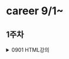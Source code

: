 # career 9/1~
## 1주차
<details>
  <summary>0901 HTML강의</summary>

### HTML
  #### 1강
  
  server <-->  client   
    을 -----------     갑   
   전송   -----------     요청   
  
  1. client가 주소를 입력하면 WB -> 운영체제 -> HW 를 통해 통신카드(LAN)에 전송.
  2. 전송받은 요청값을 주소에 맞는 컴퓨터를 찾고 접속. (역순)
  3. WS 는 주속/????.확장자 파일을 찾음.
  4. (역순) 요청보낸 정보를 client로 보냄.
  5. client가 받은 정보를 웹으로 전송 후 보여짐.
  
  #### 2강
  HyperText Markup Language
  
  #### 3강
  Tag란??   
  <태그명 속성명1 = "속성값1" 속성명2 = "속성값2">컨텐츠명</태그명>
  
  #### 4강
  
    <html>
      <head>
        <문서를 정의하는 데이터가 위치함>
      </head>
      <body>
        <문서에 표시되는 컨텐츠가 위치함>
      </body>
    </html>   
    메타데이터 : 데이터를 설명하는 데이터(추상적개념)
        
  #### 5강
  에디터 설치, fiddle 사용
        
  #### 6강
  DTD(doctype) : 문서의 형식을 브라우저에 알려주기 위한 코드 = 문서가 어떤 스펙에 의거해서 작성된 html코드인가를 지정    
                 웹입장에서 문서들을 어떻게 해석해야 하는지 알려주기위해 문서의 초입에 지정
                 웹 규칙에 따라 초입하는 코드가 다름.
        
  #### 7강
  부모 자식 관계
    
  #### 8강    
  링크 : 문서에서 다른 문서로 이동할 수 있는 수단   
        title속성 : 부가적인 정보를 적음   
        iframe : 프레임안에 해당 주소를 띄어줌
        
  #### 9~11강
  문단 : <p> </p>   
  줄바꿈 : <br/>    
  띄어쓰기 : &nbsp;    
        
  #### 12강     
  이미지 넣기    
  <img src="url" alt="대체텍스트" width,height="크기" longdesc="이미지 관련링크,자세한 설명가능" />
 
  #### 13강 
  목록 : (ul > il, ol > li)   
        unordered list, ordered list
        
  #### 14강      
  iframe : 웹 페이지 안 다른 웹페이지(페이스북 좋아요 같은 버튼만 불러와서 누르는 방법가능)     
        scrolling="auto/yes/no"    
        
        
  #### 15강       
  이스케이프 : 태크를 문자열로 보여줌   
  &amp; → & (ampersand, U+0026), &nbsp;   
  &lt; → < (less-than sign, U+003C)   
  &gt; → > (greater-than sign, U+003E)   
  &quot; → " (quotation mark, U+0022)   
  &apos; → ' (apostrophe, U+0027)     
        
  #### 16강      
  표 만들기 : <table></table>   
  표 첫줄 제목 : <th>   
  표 내용 : <td>   
  
  <td colspan, rowspan = "2">내용</td>: 열,행을 병합
        
  #### 17강
  HEAD 태그 : <head> 태그는 문서를 설명하는 태그들이 위치하는 태그다. <body> 태그가 웹페이지가 담아내려는 정보 그 자체라면 head 태그는 body 태그의 정보를 설명하는 메타 정보라고 할 수 있다.
  
  #### 18강      
  META 태그 : 문서에 대한 정보를 기술하는 태그   
        <meta name="description/keywords" content="" />   
        description : 명시적으로 설명해줌 - 검색엔진에서 데이터를 검색할때 description내용을 중요하게 다루는 데이터 (content="html을 처음부터 다시 배우는 수업")   
        keywords : 태그와 같음, 중요키워드를 넣음 - 검색엔진에서 중요하게 다루는 데이터(content="html, code, meta, ...")   
           
        <meta http-equiv="Content-Type" content="text/html;charset=utf-8" />    
        <meta http-equiv="refresh" content="2;url=http://naver.com" /> - 2초후에 네이버url로 이동함.
        
  #### 19강
  title : 문서의 제목을 정의하는 마크업. 제목을 제목 표시줄에 출력해서 문서를 찾는데 도움을 준다. 검색엔진에서 중요한 정보로 취급된다.
        
  #### 20강
  서버와 클라이언트 : 갑을관계 요청과 응답 관계,웹브라우저 웹서버를 각 하드웨어를 통해 전송
  
  #### 21강
  form 태그 : 사용자의 데이터를 서버에 전송하는 방법이다. 일반적으로 아래와 같은 작업을 하기 위해서는 폼을 이용.   
        <form action="서버로 전송한 데이터를 수신할 url" method="데이터를 전송하는 방법">   
        action : 데이터를 어디에 보내는지 지정
        method : get - action에 입력한 url에 파라미터의 형태로 전송/ post - header의 body에 포함해서 전송.   
          
        get과 post의 차이점    
        get   
         * !URL에 정보가 담겨서 전송된다.!
         * 전송할 수 있는 정보의 길이가 제한되어 있다.
         * 퍼머링크로 사용될 수 있다.   
        post   
         * !header의 body에 담겨서 전송된다.!
         * URL 상에 전달한 정보가 표시되지 않는다.
         * GET에 비해서 보안상 약간의 우위에 있다. (사실상 동일하다) 단순 url에 정보가 안보임.
         * !전송할 수 있는 데이터의 길이 제한이 없다.!
         * 퍼머링크로 사용할 수 없다.
         * 서버 쪽에 어떤 작업을 명령할 때 사용한다.
         * (데이터의 기록, 삭제, 수정 등)   
          퍼머링크 : 어떠한 정보를 식별하는 고유의 주소체계
    
          
        익히기 - https://www.inflearn.com/course/html-%EA%B8%B0%EC%B4%88/lecture/103?tab=curriculum
  
  #### 22강
  텍스트 필드 : 사용자로부터 텍스트 입력 받는다. 한줄 정도의 단문에 적당하고 긴 줄의 텍스트는 <textarea>를 이용한다.   
  <input type="text name="값의 이름" value="값" disabled="disabled" readonly="readonly" />   
  disabled와 readonly의 차이 : 데이터 전송값의 유무
          
  #### 23강
  비밀번호 : input type="password"        
  
  #### 24강          
  hidden data : 화명상에 보이지 않는 컨트롤을 생성. 서버로 전달할 데이터지만 사용자에게는 노출될 필요가 없는 데이터인 경우 사용.           
  데이터를 갖고 페이지를 넘겨야 할 상황에 숨겨서 사용된다.
                              
  #### 25강
  textarea : 여러줄의 텍스트 입력 할 때 사용, 속성 추가 rows="행의 수", cols="열의 수"                            
  
  #### 26강
  radio : 여러개의 항목 중에서 하나만을 선택 할 수 있도록 제한하는 컨트롤, radio의 name값은 동일/value값은 다름   
  checked="checked" - 기본으로 선택   
  select(콤보박스) : 여러개의 항목 중에서 원하는 것을 하나만 선택하는 컨트롤로 흔히 콤보박스라고 부름.   
  check박스 : 여러개의 항목 중에서 원하는 것을 복수로 선택할 수 있게 하는 컨트롤로 체크박스라고 부름.   
  checked="checked" 여러개의 항목 체크가능/name="속성값[]" : []안에 value값을 배열로 전송.
   
  #### 27강
  파일전송 : 업로드할 파일을 선택할 수 있는 컨트롤을 생성.   
  <input type="file" name="서버쪽에서 파일을 식별하기 위한 이름" />   
  <enctype="multipart/form-data">속성이 없으면 파일전송이 안됨.
                                             
  #### 28강                                         
                                             
  #### 29강
  URL : (Uniform Resource Locator)이란 웹페이지, 이미지, 동영상과 같은 정보가 위치하는 유니크한 위치 정보.   
  http:// - scheme : 통신에 사용되는 방식,프로토콜(통신규약).
  ~~.com - hosts : 자원이 위치하고 있는 웹서버의 이름, 도메인이나 IP가 사용된다.                                 
  /~~~/~~~/~~~ - url-path : 루트 디렉토리부터 자원이 위치한 장소까지의 디렉토리와 파일명.                                 
  ?move=view - query : 웹서버에 넘기는 추가적인 질문.                                 
  #root - bookmark : 하이퍼링크를 클릭했을 때 특정 위치로 이동하기 위해서 사용.지정된 스크롤 위치.   
                                
  #### 30강 
  path(경로)   
  상대경로 : 문서를 기준으로 한 다른 리소스들의 위치정보.   
  절대경로 : 문서의 위치를 가르키는 도메인을 포함한 전체 위치정보.   
                                
  https://www.inflearn.com/course/html-%EA%B8%B0%EC%B4%88/lecture/113?tab=curriculum
  
  #### 31강                              
  검색엔진최적화(SEO) : 검색엔진에 잘 노출될 수 있도록 하는 활동.   
  HTML과 검색엔진 최적화의 관계 : 검색은 정보를 찾는 행위이고, 웹에서 정보를 표현하는 언어는 HTML이기 때문에 의미에 맞는 HTML 코딩은 자연스럽게 검색엔진 최적화에 기여한다.
  
                                
  ### 후기
  학원에서 팀프로젝트 하면서 개념을 이해하고 사용했다기 보단 필요한것만 구글링해서 부분적으로 사용했는데 흩날리는 개념들을 정리할 수 있어서 좋았다.                                 
  이스케이프, php와 절대경로,상대경로, 검색엔진최적화 한번 더 봐야함!
  한번 더 봐야겠고 너무 졸려서 일단 자야겠다.
                                
</details>
                                
<details>
                                <summary>0902 CSS강의</summary> 

  <img width="1256" alt="스크린샷 2021-09-02 오후 3 17 01" src="https://user-images.githubusercontent.com/81910342/131792387-24d1ffa9-27b0-4d98-a280-c587d8fc0b12.png">                              

 <img width="1406" alt="스크린샷 2021-09-02 오후 4 21 46" src="https://user-images.githubusercontent.com/81910342/131800517-123223c0-1fbf-4343-9f10-eddebb9bf07e.png">

<img width="1389" alt="스크린샷 2021-09-02 오후 4 32 56" src="https://user-images.githubusercontent.com/81910342/131801851-17b1e88d-dda9-4c64-84b4-ca8c9ac202dc.png">


<img width="1448" alt="스크린샷 2021-09-02 오후 6 44 26" src="https://user-images.githubusercontent.com/81910342/131822018-e0a0ba83-2ce3-48bd-811b-64728e153e79.png">



</details>

<details>
                                <summary>0903 CSS강의</summary> 


<img width="434" alt="스크린샷 2021-09-03 오전 11 46 25" src="https://user-images.githubusercontent.com/81910342/131942981-1adc16d6-ce24-4bba-bd37-dc1be2661823.png">
<img width="1453" alt="스크린샷 2021-09-03 오전 11 55 11" src="https://user-images.githubusercontent.com/81910342/131943690-0cde67fc-ab6c-4090-b2f9-7057e1e3a15f.png">



</details>

<details>
                                <summary>0904 CSS</summary> 

  flex로 동적페이지 오류, html이미지 확실하게 알기, 

</details>

<details>
                                <summary>0905 CSS</summary> 

  flex로 동적페이지 만들기   
  grid로 동적페이지 만들기

</details>

## 2주차
<details>
                                <summary>0906~0908 HTTP 강의</summary> 

    
   [인터넷 네트워크]
   ## 인터넷 통신

   #### 클라이언트와 서버를 연결해주는 인터넷망(단순 X, 수많은 노드를 거침..)을 어떻게 거쳐서 전송이 되는가???   
>  클라이언트와 서버간의 요청,응답하며 조건이 맞는 인터넷망을 거쳐 데이터를 주고 받음.   
     
  * IP 프로토콜
>  <details>
>  
>  [역할]   
>  주소부여   
>  지정한 IP주소에 데이터 전달   
>  패킷이라는 통신 단위로 데이터 전달   
>  패킷이란 ?   
>  출발지 IP, 목적지IP, 기타.. 를 전송데이터에 씌움   
>  데이터의 IP주소를 지정해줌   
>     
>  [한계]   
>  비연결성 - 도착지IP대상이 없거나 서비스 불가 상태에도 전송이 됨.(일방적)   
>  비신뢰성 - 인터넷망에서 패킷이 사라지거나 순서대로 안올 수 있음.   
>  프로그램구분 - 같은 IP에서 여러서버를 통신하는 경우.   
>     
>  [인터넷 프로토콜 스택의 4계층]   
>  애플리케이션 계층 - HTTP,FTP.  
>  전송 계층 - TCP,UDP.  
>  인터넷 계층 - IP.  
>  네트워크 인터페이스 계층   
>  <img width="794" alt="스크린샷 2021-09-06 오후 7 27 42" src="https://user-images.githubusercontent.com/81910342/132203430-1ed65b7a-65a6-4abf-82cc-3e9a71fd488e.png">
>   
>  
>  </details>
  
  * TCP, UDP
>  <details>
>  
>  <img width="860" alt="스크린샷 2021-09-06 오후 7 28 51" src="https://user-images.githubusercontent.com/81910342/132203553-c8e6dab5-5470-49c4-b417-a49329991cd2.png">   
>  
>  [TCP란?]   
>  전송 제어 프로토콜(Transmission Control Protocol)   
>  TCP는 근거리 통신망이나 인트라넷, 인터넷에 연결된 컴퓨터에서 실행되는 프로그램 간에 일련의 옥텟을 안정적으로, 순서대로, 에러없이 교환할 수 있게 한다. 
>  IP패킷의 TCP세그먼트(출발지PORT, 목적지PORT, 전송제어, 순서, 검증 정보, ...)를 포함해줌으로써 IP의 한계를 해결해줌.   
>  신뢰할 수 있는 프로토콜, 현재 대부분 TCP를 사용   
>  [특징]   
>     
>  
>  |feature|Description|
>  |:--:|:--:|
>  |연결지향 - TCP 3 way handshake(가상 연결)|<img width="889" alt="스크린샷 2021-09-06 오후 7 51 30" src="https://user-images.githubusercontent.com/81910342/132206384-2295616a-48f5-4772-89d1-d6bd066f6acc.png">|
>  |데이터 전달 보증|   <img width="856" alt="스크린샷 2021-09-06 오후 7 52 05" src="https://user-images.githubusercontent.com/81910342/132206450-b3388241-77e3-40d2-bfd5-5166db31132f.png">|
>  |순서 보장|<img width="870" alt="스크린샷 2021-09-06 오후 7 52 23" src="https://user-images.githubusercontent.com/81910342/132206487-36054f7a-6323-4ee6-beb4-a83d6d374b18.png">|
>
>     
>  [UDP란?]   
>  TCP의 안정성을 필요로 하지 않는 애플리케이션의 경우 일반적으로 TCP 대신 비접속형 사용자 데이터그램 프로토콜(User Datagram Protocol)을 사용한다. 이것은 전달 확인 및 순차 보장 기능이 없는 대신 오버헤드가 작고 지연시간이 짧다는 장점이 있다.   
>  IP주소 + PORT주소 + 체크섬 정도만 추가(기능이 거의 없음)   
>  IP와 거의 같음.   
>  
>   ||TCP|UDP|
>   |:--:|:--:|:--:|
>   |연결방식|연결형 프로토콜 / 연결 후 통신 / 1:1통신방식|비연결형 프로토콜 / 연결 없이 통신 / 1:1,1:N,N:N통신방식|
>   |특징|<img width="329" alt="스크린샷 2021-09-07 오전 11 12 22" src="https://user-images.githubusercontent.com/81910342/132273703-fa5e09c0-ef67-41d2-be1c-17b43c6f3e38.png">|<img width="325" alt="스크린샷 2021-09-07 오전 11 12 33" src="https://user-images.githubusercontent.com/81910342/132273712-f485fba3-1cb5-4f1a-a04c-5d608ff69705.png">|
>   |관련클래스|.Socket / .ServerSocket|/.DatagramSocket / .DatagramPacket / .MultucastSocket
>
>
>   
>
>  </details>
  
  * PORT
>  <details>
>  
>  [PORT란?]   
>  한 컴퓨터에서 여러프로그램 사용시 어느프로그램이 내가 어떤서버를 사용할지 연결해주는 번호   
>  포트번호는 어떤프로그램에 접속할지 알려주는 번호   
>  IP는 아파트,PORT는 몇동몇호   
>  FTP - 20, 21.  
>  TELNET - 23.  
>  HTTP - 80.  
>  HTTPS - 443.  
>  
>  </details>
  
  * DNS
>  <details>
>  
>  [DNS란?]   
>  도메인 네임 시스템(Domain Name System)
>  IP의 전화번호부   
>  도메인 명을 IP주소로 변환
>  <img width="856" alt="스크린샷 2021-09-06 오후 8 10 53" src="https://user-images.githubusercontent.com/81910342/132208556-5619ad84-2525-496e-9bfe-920684320a4d.png">
>  
>  </details>

---
   
   ## URI와 웹 브라우저 요청 흐름   
   #### URI.  
   URI는 로케이터(Locator), 이름(Name) 또는 둘 다 추가로 분류될 수 있다.   
   <img width="878" alt="스크린샷 2021-09-06 오후 8 18 04" src="https://user-images.githubusercontent.com/81910342/132209424-ba841a43-e862-4a54-939f-47c27eaad2e1.png">   
      
   * URL - Locator : 리소스가 있는 위치를 지정    
   * URN - Name : 리소스에 이름을 부여.   
   * 위치는 변할 수 있지만, 이름은 변하지 않는다.   
   * URN 이름만으로 실제 리소스를 찾을 수 있는 방법이 보편화 되지 않음.(과거에 추진하다 잘 안됨)   
      
   [문법]   
   scheme:[//[user[:password@]host[:port]][/path][?query][#fragment]   
   <생략>프로토콜/호스트명/포트번호/패스/쿼리파라미터   
   ex)https://www.google.com:443/search?q=hello&hl=ko.  
   
>  <details>
>  <summary>예시</summary>
>  
>  <img width="781" alt="스크린샷 2021-09-07 오후 12 31 30" src="https://user-images.githubusercontent.com/81910342/132280031-edd3fd26-bc9c-4164-89b1-393a462c04cf.png">.  
>  <img width="789" alt="스크린샷 2021-09-07 오후 12 31 44" src="https://user-images.githubusercontent.com/81910342/132280048-b3a04bb1-97e8-4617-8d4f-de69bedd86f5.png">.  
>  <img width="794" alt="스크린샷 2021-09-07 오후 12 31 . 5" src="https://user-images.githubusercontent.com/81910342/132280063-3b5f09b9-c25d-4973-8afe-a30177ce788c.png">.  
>  <img width="810" alt="스크린샷 2021-09-07 오후 12 32 28" src="https://user-images.githubusercontent.com/81910342/132280111-a5681874-443d-4eee-8944-19bd00aad6fb.png">.  
>  <img width="775" alt="스크린샷 2021-09-07 오후 12 32 47" src="https://user-images.githubusercontent.com/81910342/132280145-6c0b3ebd-a675-4418-8040-447535d349de.png">.  
>  <img width="757" alt="스크린샷 2021-09-07 오후 12 33 14" src="https://user-images.githubusercontent.com/81910342/132280179-80933955-437c-48bb-ac87-bb0a05457282.png">.  
>  
>  </details>
      
   프로토콜 : 어떤 방식으로 자원에 접근할 것인가 하는 약속 규칙(http, https, ftp 등등..)   
   패스 : 리소스경로(path), 계층적 구조   
   쿼리 : key=value 형태, ?로 시작, &로 추가기능, query parameter/query string 등으로 불림, 웹서버에 제공하는 파라미터, 문자형태
   -fragment : html내부 북마크 등에 사용, 서버에 전송하는 정보 아님   
      
   #### 웹 브라우저 요청 흐름.   
   |feature|Description|
   |:--:|:--:|
   |요청메세지|<img width="779" alt="스크린샷 2021-09-06 오후 8 45 12" src="https://user-images.githubusercontent.com/81910342/132212567-aeb6e471-2095-4d0e-87db-c87bd9e1535b.png">|
   |응답메세지|<img width="595" alt="스크린샷 2021-09-06 오후 8 45 45" src="https://user-images.githubusercontent.com/81910342/132212632-2de6a551-a245-4cdc-a44f-b8f829cef0ac.png">|
   
   ---
   
   ## HTTP
   * 클라이언트 서버구조   
       * Request Response 구조   
       * 클라이언트는 서버에 요청을 보내고, 응답을 대기   
       * 서버가 요청에 대한 결과를 만들어서 응답   
      
   ---
      
   ## 무상태 프로토콜(Stateless)
   
   서버가 클라이언트의 상태를 보존하지 않음   
   장점 : 서버 확장성 높음(스케일 아웃)
   단점 : 클라이언트가 추가 데이터 전송   
   
   ### Stateful, Stateless 차이
   유상태, 무상태   
         
   * Stateful : 서버와의 상태 보존 / 중간에 다른 서버로 바뀌면 안된다.(바뀔시 서버에 정보가 안남아 있음)   
   * Stateless : 서버와의 상태 보존 안됨 -> / 서버가 바뀌어도 됨. 무한한 서버 증설 가능.   
      
   [실무의 한계]   
   모든것을 무상태로 설계 할 수 있는 경우도 있고 없는 경우도 있다.   
   무상태 : 로그인이 필요 없는 단순한 서비스 소개 화면 등등...   
   상태유지 : 로그인 등등 ...   
   로그인한 사용자의 경우 로그인 했다는 상태를 서버에 유지   
   일반적을 브라우저 쿠키와 서버 세션등을 사용해서 상태 유지   
   상태 유지는 최소한만 사용   
      
   ## 서버로 넘어가기전 내용들은 http메세지에 담고 있나???!!!
   
       
   내일은 비연결성부터 다시 공부&정리
   
   # 0907
   ## 비연결성
   [문제]   
   TCP/IP 연결유지모델(여러클라이언트에 연결유지, 직접접속하지 않아도 자원소모)   
      
   [특징]    
   HTTP는 기본이 연결을 유지하지 않는 모델.   
   일반적으로 초 단위 이하의 빠른 속도로 응답.   
   실제 서버에서 동시에 처리하는 요청은 수십개 이하로 매우적음.   
   ex) 웹 브라우저에서 계속 연속해서 검색버튼을 누르지 않음.   
   서버자원을 매우 효율적으로 사용 할 수 없음.   
      
   [한계]   
   비연결성 = TCP/IP의 연결을 새로 맺어야함(3way handshake) -> 시간이 늘어남.   
   웹 브라우저를 사이트를 요청하면 HTML뿐만 아니라 자바스크립트, CSS, 추가이미지 등등 수많은 자원이 함께 다운로드.   
      
   [극복]   
   HTTP 지속연결(Persistent Connerctions)로 문제해결 <- HTTP/2 , HTTP/3 버전으로 더 많은 최적화 됨.   
   ex) 수천명이 접속중이어도 설제 동시에 처리하는 요청은 몇십개 밖에 안됨.
   
   ---
   ## HTTP 메세지
   [구조]   
   <img width="578" alt="스크린샷 2021-09-07 오후 12 03 21" src="https://user-images.githubusercontent.com/81910342/132277774-d86b7beb-4401-464b-b3bf-297778491571.png">
      
   [시작라인]   
   - 요청메세지   
   HTTP메서드, 요청대상, HTTP version.  
   GET/POST/PUT/DELETE, 경로, HTTP1.1/2/3   
      
   - 응답메세지   
   HTTP version, 상태코드, 이유문구   
      
   [헤더]   
   HTTP 전송에 필요한 모든 부가정보   
      
   [메세지]   
   실제 전송할 데이터   
   HTML 문서, 이미지, 영상, JSON 등등 byte로 표현 할 수 있는 모든 데이터 전송 가능   
      
   !!!HTTP는 단순, 스펙도 읽어보자!!!   
   메세지도 매우 단순, 단순하지만 확장가능 한 기술(크게 성공하는 기술들의 공통점)   
   
   ---
   
   ## HTTP 메서드 - GET/POST/PUT/DATCH/DELETE/HEAD/OPTION/CONNECT/TRACE
       
   #### [GET]   
   리소스 조회 / URL의 쿼리파라미터,쿼리스프링을 통해 전달   
      
   #### [POST]   
   요청 데이터 처리 / 메세지 바디를 통해 서버로 요청 데이터 전달 / 주로 신규 리소스 등록, 프로세스 처리에 사용   
   !! 단순히 생성, 변경하는 것을 넘어 프로세스를 처리해야 하는 경우   
   ex) 컨트롤 URI.  
   다른 메서드로 처리하기 애매한경우    
   ex) JSON으로 조회 데이터를 넘겨야 하는데, GET메서드를 사용하기 애매한 경우   
   메세지를 담아서 보내는 모든 것을 할 수 있다.

      
   #### [PUT]    
   리소스를 대체 / 리소스 보유시 대체 / 없을시 생성   
   !! 완전히 대체함. 갈아치움   
   
   #### [PATCH]
   리소스 부분 변경   
      
   #### [DELETE]
   리소스 제거
      
   ---
   
   ## HTTP 메서드 속성
   #### 안전 / 멱등 / 캐시가능    
   <img width="1080" alt="스크린샷 2021-09-07 오후 2 02 17" src="https://user-images.githubusercontent.com/81910342/132286985-4a6b9e16-b942-44c7-af4b-1039088cdd1b.png">
      
   #### 안전 : GET, HEAD   
   호출해도 리소스를 변경하지 않는다.   
      
   #### 멱등 : 자동 복구 메커니즘 / 서버가 TIMEOUT 등으로 정상 응답을 못주었을때, 클라이언트가 같은 요청을 다시 해도되는가? 판단 근거 
   호출의 횟수와 상관없이 결과값이 같음.   
   GET - 몇번조회를 해도 결과가 같음   
   PUT - 결과를 대체함 / 멱등은 외부 요인으로 중간에 리소스가 변경되는 것 까지는 고려하지는 않는다.   
   DELETE - 결과를 삭제함. 삭제 된 결과가 같다   
   
   #### 캐시가능 : GET, HEAD, POST, PATCH   
   응답결과 리소스를 캐시해서 사용해도 되는가?   
   GET, HEAD - URL만 key로 잡고 캐쉬, 실무에서 주로 쓰임
   POST, PATCH - 본문내용까지 캐쉬 key로 고려해야 하기 때문에 사용안함 = 구현이 어려움.   
   
   ---
   
   ## HTTP 메서드 활용
   데이터 전달 방식   
   client -> server   
      
   데이터 전달 대표 2가지 방식   
   
   #### 쿼리파라미터 - URI 끝에 key=value 형식   
   GET / 주로 정렬 필터(검색어)   
      
   #### HTTP 메세지 바디를 통한 데이터 전송   
   POST, PUT, PATCH / 회원가입, 상품주문, 리소스등록, 변경 등에 사용   
   
   ### client에서 server로 전송시 4가지 상황
   * 정적데이터 조회 - 이미지, 정적테스트 문서 : 단순 경로(쿼리파라미터X).  
      
   * 동적데이터 조회 - GET사용 / 주로 검색, 게시판 목록에서 정렬 필터(검색어)   
   조회 조건을 줄여주는 필터, 조회 결과를 정렬하는 정렬 조건에 주로 사용   
   GET은 쿼리파라미터 사용해서 데이터를 전달   
      
   * HTML Form 데이터 전송   
   POST 전송 - 저장   
   
>   <details>
>   
>   <img width="836" alt="스크린샷 2021-09-07 오후 3 03 31" src="https://user-images.githubusercontent.com/81910342/132292328-95b96fee-431d-41da-bdce-6c236eba5fc1.png">    
>   바디에 경로   
>      
>   GET 전송 - 저장   
>   <img width="818" alt="스크린샷 2021-09-07 오후 3 06 17" src="https://user-images.githubusercontent.com/81910342/132292603-d7150d7e-787b-4a12-9303-063c144ff2cb.png">    
>   URI에 경로   
>      
>   mulitpart/form-data    
>   <img width="853" alt="스크린샷 2021-09-07 오후 3 11 25" src="https://user-images.githubusercontent.com/81910342/132293128-ba9996db-e124-47ee-9687-09d5ff1e79a2.png">   
>      
>   메세지를 자동으로 만들고 바운더리대로 짤라주고   
>   <img width="556" alt="스크린샷 2021-09-07 오후 3 15 37" src="https://user-images.githubusercontent.com/81910342/132293640-9424b2e3-0641-40fa-bb56-4536bf4f6ef1.png">   
>
>   * HTTP API 데이터 전송   
>   HTML form 형식을 안쓰는 거의 모든 상황, 서버 to 서버, 앱클라이언트나 웹클라이언트(Ajax) 통신
>   <img width="488" alt="스크린샷 2021-09-07 오후 3 27 03" src="https://user-images.githubusercontent.com/81910342/132295016-ec1a4676-6c1e-40bd-9c98-50f559f9e4ff.png">   
>   </details>

   ---

   ## HTTP 메서드 설계
   
      
   |POST|PUT|HTML FORM|
   |:--:|:--:|:--:|
   |<img width="543" alt="스크린샷 2021-09-08 오전 10 31 51" src="https://user-images.githubusercontent.com/81910342/132431410-e084d3df-4426-46e5-9f96-c3dd00df700e.png">|<img width="599" alt="스크린샷 2021-09-08 오전 10 30 53" src="https://user-images.githubusercontent.com/81910342/132431321-68f14305-1278-437a-baf0-c43652861f7c.png">|<img width="708" alt="스크린샷 2021-09-08 오전 11 24 53" src="https://user-images.githubusercontent.com/81910342/132436231-4feab1b5-e35a-4131-8cc7-ded739b88059.png">|
   
   ### 대표 2가지 방법 대부분 POST사용
   1. POST 기반 : 컬렉션   
   ex)회원관리 API제공    
      
   2. PUT 기반 : 스토어   
   ex)정적 컨텐츠 관리, 원격 파일 관리   
       
   * HTML FORM 사용   
   웹 페이지 회원관리, GET/POST만 지원   
      
   <img width="379" alt="스크린샷 2021-09-08 오전 11 36 05" src="https://user-images.githubusercontent.com/81910342/132437316-4f25692c-e244-413a-97e5-da8907e1d4f4.png">
   
   
   정리는 내일 동영상 로딩이안됨...ㄴㅇㅅ   
      
   ---
   
   # 0908   
      
   ## HTTP 상태코드
   클라이언트가 보낸 요청의 처리 상태를 응답에서 알려주는 기능
   
   1xx : 요청이되어 수신처리 -> 거의사용안함.   
   2xx : 요청 정상 처리.   
   3xx : 요청을 완료하면 추가 행동이 필요.   
   4xx : Client 오류, 잘못된 문법등으로 서버가 요철을 수행 할 수 없음.   
   5xx : server 오류, 서버가 정상 ㅛ청을 처리하지 못함.   
      
   <details>
   
   200 : 요청성공   
   201 : 요청성공, 새로운 리소스가 생성됨(created)   
   202 : 요청이 접수되었으나 처리 완료되지 않음. (잘사용안함)   
      
      
      
   3xx : redirection 요청을 완료하기 위해 유저 에이전트의 추가 조치 필요   
   * 영구 리다이렉션 - 특정 리소스 URI가 영구적으로 이동 ex)/members -> /users   
      * 301, 308 : 원래의 URL을 사용 X, 검색엔진 등에서도 변경 인지.   
      
   * 일시 리다이렉션 - 일시적인 변경 ex)주문완료 후 주문 내역이동 PRG -> POST/REDIRECTION/GET.  
      * 302 : Found/리다이렉트시 요청 메서드가 GET으로 변경 될 수 있음 = 본문이 제거 될 수 있음.     
      * 307 : Temporary Redirect/리다이렉트시 요청 메서드가 변경되면 안됨!   
      * 303 : See Other/메서드가 GET으로 변경.    
         PRG   
      <img width="985" alt="스크린샷 2021-09-08 오후 12 03 41" src="https://user-images.githubusercontent.com/81910342/132439733-20ba150f-8479-4359-9fe7-7e6a1f7d01b9.png">   
      
      새로고침해도 GET으로 결과 화면만 조회   
        
   * 특수 리다이렉션 - 결과 대신 캐시 사용   
      * 300 : Multiple Choices/안씀.   
      * 304 : Not Modified/캐시목적으로 사용, 클라이언트에게 리소스가 수정되지 않았음을 알려준다. 따라서 클라이언트는 로컬PC에 저장된 캐시를 재사용한다. (캐시로 리다이렉트 한다.)   
         
            
               
   4xx : 요청에 잘못된 문법등으로 서버가 요청   
   클라이언트가 이미 잘못된 요청, 요청을 수정하지 않는 이상 복구 불가능.   
      
   400 : Bad Request/Client가 잘못 요청 ex) parameter가 잘못되거나, API 스펙이 막지 않을때    
   401 : Unauthorized/인증되지 않음. 인증하는 방법 설명, 본인이 누구인지 확인(로그인), 특정 리소스에 접근할 수 있는 권한, 인증이 있어야 인가가 있음.   
   403 : Forbidden/서버가 요청을 이해했지만 승인을 거부함,어드민 등급이 아닌 사용자가 로그인을 했지만 어드민 등급의 리소스에 접근하는 경우.   
   404 : Not Found/요청 리소스를 찾을 수 없음, 요청 리소스가 서버에 없음, 클라이언트가 권한이 부족한 리소스에 접근 할때 해당 리소스를 숨기고 싶을때.   
       
          
             
   5xx : 서버 오류(왠만해서는 절대 내면 안됨)   
   500 : Internal Server Error/서버 문제로 오류 발생, 애매하면 500 오류, 서버 내부 문제로 오류 발생   
   503 : Service Unavailable/서비스 이용 불가, 서버가일시적인 과부하 또는 예정된 작읍으로 잠시 요청을 처리할 수 없음, Retry-Afer 헤더 필드로 얼마뒤에 복구되는지 보낼 수도 있음.   
   
   </details>
   
  ---
  
  ## HTTP 헤더
  본문의 해석 정보가 모두 들어감.   
     
  ### 표현헤더  
  #### Content-Type : 표현 데이터 형식 / 단순 전송.  
  * 미디어 타입, 문자 인코딩 = html or JSON or image/png or ...   
     
  #### Content-Encoding : 표현 데이터의 압축 방식 / 압축 전송   
  * 바디내용을 압축, 데이터를 읽는 쪽에서 인코딩 헤더의 정보로 압축 해제 ex)gzip, deflate, identity        
     
  #### Content-Language : 표현 데이터의 자연 언어 / 분할 전송   
  *    
     
  #### Content-Length : 표현 데이터의 길이 / 범위 전송    
  * byte단위    
     
  ---
     
  ### 협상 헤더(Content Negotiation)
  클라이언크가 선호하는 표현 요청 = 협상헤더는 요청시에만 사용
     
  #### Accept : 클라이언트가 선호하는 미디어 타입 전달   
  #### Accept-Charset : 클라이언트가 선호하는 문자 인코딩   
  #### Accept-Encoding : 클라이언트가 선호하는 압축 인코딩   
  #### Accept-Language : 클라이언트가 선호하는 자연 언어   
  
  ---
     
  #### 협상과 우선순위 1
  <img width="525" alt="스크린샷 2021-09-08 오후 2 03 20" src="https://user-images.githubusercontent.com/81910342/132449411-50718c21-c114-4041-92ff-96e7d67a3bb5.png">   
     
  * Quality Value(q) 값 사용   
  * 0 ~ 1, 클수록 높은 우선순위    
  * 생략하면 1   
     
  #### 협상과 우선순위 2   
  <img width="441" alt="스크린샷 2021-09-08 오후 2 10 59" src="https://user-images.githubusercontent.com/81910342/132450049-2799614c-5849-4503-ab0a-253f486ea22b.png">   
     
  * 구체적인 것이 우선한다.
  * 더 긴것..   
     
  #### 협상과 우선순위 3
  <img width="624" alt="스크린샷 2021-09-08 오후 2 13 51" src="https://user-images.githubusercontent.com/81910342/132450258-d5dbcb13-bceb-44b5-80bf-cf1f1f601738.png">   
     
  * 구체적인 것을 기준으로 미디어 타입을 맞춘다.   
  
  ---
     
  ## 전송 방식
  단순 전송
  * Content-Length : 한번에 요청하고 한번에 받음   
     
  압축 전송   
  * Content-Encoding :  
     
  분할 전송   
  * Transfer-Encoding : 크기와 메세지를 나눠 보냄 = 크기만큼의 공간을 확보하고 그 공간에 정보를 넣음.   
  * Content-Length는 예상이 안되기 때문에 쓸 수 없음.   
  ex) 큰데이터를 넘길때 분할로 오는대로 보여줌.   
     
  범위 전송   
  * Range, Content-Range : 데이터를 받다가 서버가 끊겼을 시, 원하는 부분부터 데이터를 받을 수 있음.   
  
  ---
      
  ## 일반 정보
  정보성 헤더   
     
  #### From : 유저 에이전트의 이메일 정보   
  #### Referer : 이전 웹 페이지 주소 /Referrer오타 ㅎ   
  * 현재 요청된 페이지의 이전 웹 페이지 주소   
  * 유입경로 분석 가능   
  * 요청에서 사용   
  #### User-Agent : 유저 에이전트 애플리케이션 정보   
  * 클라이언트 애플리케이션 정보(웹 브라우저 정보, 등등...)   
  * 어떤 정류의 브라우저에서 장애가 발생하는지 파악 가능   
  * 통계 정보   
  * 요청에서 사용   
  #### Server : 요청을 처리하는 오리진 서버의 소프트웨어 정보   
  * 진짜 나의 요청이 있는 마지막 server   
  * 응답에서 사용   
  #### Date : 메세지가 생성된 날짜   
     
  ## 특별한 정보   
  #### Host : 요청한 호스트 정보(필수!!!!!)   
  * 하나의 서버에 여러 도메인을 처리해야 할 경우   
  * 요청에서 사용   
     
  #### Location : 페이지 리다이렉션   
  * 웹 브라우저는 3xx 응답의 결과에 Location 헤더가 있으면, Location 위치로 자동 이동(리다이렉트)
  * 응답코드 3xx에서 설명   
  * 201(created) : Location 값은 요청에 의해 생성된 리소스 URI.  
  * 3xx(Redirection) : Location 값은 요청을 자동을 리다이렉션하기 위한 대상 리소스를 가리킴   
     
  #### Allow : 허용 가능한 HTTP 메서드
     
  #### Retry-After : 유저 에이전트가 다음 요청을 하기까지 기다려야 하는 시간   
  * 503 : 서비스가 언제까지 불능인지 알려줄 수 있음.   
  
  ## 인증   
  Aurthorization : 클라이언트 인증 정보를 서버에 전달   
  
  ---
  
  ## 쿠키 Cookie
  * 2개의 헤더가 사용됨   
  ### Set-Cookie : 서버에서 클라이언트로 쿠키 전달(응답)   
  ### Cookie : 클라이언트가 서버에서 받은 쿠키를 저장하고, HTTP 요청시 서버로 전달   
  
  ---
  
   
  
</details>

<details>
  <summary>0909~0910</summary>
  
  https://github.com/JuGeonjeong/TIL-javascript.git
  
  </details>
  
  <details>
  <summary>0912 react</summary>
  
 
  
  </details>
  
  ## 3주차
  <details>
  <summary>0913 Node JS, React JS</summary>
  
  [React JS]   
  https://www.youtube.com/watch?v=BYbgopx44vo   
  https://jeonghwan-kim.github.io/series/2021/04/05/lecture-react-ready.html
  
  </details>
  
  <details>
  <summary>0914 Node JS, React JS</summary>
  
  [React JS]
  
  https://github.com/JuGeonjeong/covid-19
  
  </details>
  
  <details>
  <summary>0915 Next JS START!</summary>
  
  [Next JS]   
  
  https://github.com/JuGeonjeong/Next.js
  
  </details>
  
  <details>
  <summary>0916 Next JS</summary>
  
  [Next JS]   
  
  https://github.com/JuGeonjeong/Next.js#0916
  
  </details>

  <details>
  <summary>0917 Next JS</summary>
  
  [Next JS] 
  
  </details>
  
  <details>
  <summary>0922 Next JS</summary>
  
  [React JS]
  # 0922
  #### 코딩애플 React기초 1강~
  ### 메모
        1. npx create-react-app 프로젝트명
        2. npm start 미리보기
        3. JSX 사용
          * import 사진 = src={}, style = {{  }}
          * { 변수명, 함수, 등... }
          * useState 동적데이터 변경 
          , useMemo, useSelector, useCallback, 등...
  
  </details>
  
  ## 4주차
  
  <details>
  <summary>0927 Next JS</summary>
  
  [React JS]
  # 0927
  #### https://github.com/JuGeonjeong/Next.js/blob/master/README.md#0927
  
  <details>
  $ ipconfig getifaddr en0
설명) 내 로컬 ip주소 확인 방법(맥 명령어)

$ du -sh *
설명) 파일 용량을 확인할수 있는 명령어

$ pwd 
설명) 현제 어디디렉토리에 있는지 경로를 표시합니다.(pwd는 맥에서만 된다.)

$ ls -la 
설명) 현제 디렉토리 안에 있는 파일들 목록들을 보여준다.(-la 생략가능)

$ ll 
설명) 현제 디렉토리 안에 파일들 목록들을 보여준다.

$ cp = 원본복사 
설명) cp web /bin "web"폴더를 /bin에 복사합니다.


$ mv = 원본이동
설명) mv web /bin "web"폴더를 /bin으로 이동합니다.

Ex) $ mv test11 / ~/desktop
설명) 'test11' 폴더를 desktop으로 이동합니다.


$ mkdir = 폴더 생성
설명) mkdir web "web" 폴더(Directory)를 현제 경로에 생성합니다.

Ex) $ mkdir thdbsgh younho so 소윤호 test
설명) 2개이상의 Directory를 연속으로 생성합니다.

$ touch index.html = touch 파일명 
설명) 파일을 만들어 줍니다.

Ex) $ touch index.html

Ex) $ touch css/style.css

Ex) $ touch js/aap.js
﻿
$ rm 
설명) 원복삭제 - rm web or rm -r web "web"폴더를 삭제 합니다.

$ rmdir 
설명) 폴더삭제 - rmdir web "web" 폴더를 현제 경로에서 삭제합니다.

Ex) $ rm text.txt 또는 $ rm –f text.txt

Ex) $ rm * => 현재 작업중이 directory의 모든 파일 지우기

Ex) $ rm –f * => 묻지도 따지지도 않고 다 지우기.

Ex) $ rm –r directory1 => 폴더 및 안의 파일 다 지우기.

Ex) $ rm –rf directory1 => 묻지도 따지지도 않고 다 지우기 (–f 옵션 + –r 옵션)
                          
---
                          
$ sudo = sudo vi /etc/php.ini 
설명) root 권한으로 /etc/ 폴더에 php.ini 파일을 vi로 편집합니다.

$cd => 해당 경로로 이동 합니다. - cd /<경로명>

Ex) $ cd ./ => 현재 폴더를 가르킵니다. 현재 폴더에서 작업을 할 땐 생략 가능합니다.

Ex) $ cd ../ => 현재 폴더에서 한단계 위의 폴더를 가르킵니다.

Ex) $ cd ./soyunho => 디렉토리 이름을 써줘야 해당되는 디렉토리로 들어간다.


$ grep = 파일안 내용찾기
설명) grep head index.php "index.php" 에서 head 가 포함된 낱말을 찾어 냅니다.

$ who 
설명) 현제 접속 또는 로그인중인 모든 사용자를 찾어줍니다.

$ ps 
설명) ps(옵션) - 현제 실행중인 모든 프로세서 표시합니다.

$ kill
설명) kill ichat - ichat 프로세서를 강제 종료 합니다.

$ find
설명) 조건검색어 - find /경로/ -name host.txt /경로/에서 host.txt 파일을 검색합니다.

$ exit 또는 $ logout 
설명) 터미널 안전하게 종류한다.
  </details>
  
  </details>
                                   
## 5주차
                                   
  <details>
  <summary>1005 Nest JS</summary>
  
  [Nest JS]   
  java-spring, NodeJS-NestJS
  https://github.com/JuGeonjeong/hi-nest                                 
  
  
  </details>
                                   
  <details>
  <summary>1006~1008 Nest JS</summary>
  
  [Nest JS]   
  회사 템플릿 코드분석...
  
  
  </details>
  
## 6주차
### 이번주 목표: 프로젝트 api CRUD 하나씩 만들어보기, 직접부딪혀보기!

  <details>
  <summary>1012 Nest JS</summary>
  
  [Nest JS]
  rds, ec2, aquerytool
  
  </details>
                                     
  <details>
  <summary>1013 Nest JS</summary>
  
  [Nest JS]
  
  
  </details>
                                   
  <details>
  <summary>1014 Nest JS</summary>
  
  [Nest JS]
  DB연결하기
  Sequelize vs TypeORM
                                   
  Sequelize - Sequelize는 Node.js 및 io.js를 위한 약속 기반 ORM입니다. PostgreSQL, MySQL, MariaDB, SQLite 및 MSSQL 방언을 지원하며 견고한 트랜잭션 지원, 관계, 읽기 복제 등을 제공.
  TypeORM - 현재 존재하는 다른 모든 JavaScript ORM과 달리 Active Record 및 Data Mapper 패턴을 모두 지원합니다. 즉, 고품질의 느슨하게 결합되고 확장 가능하고 유지 관리 가능한 애플리케이션을 가장 생산적인 방식으로 작성할 수 있음.
                                   
  종일 에러해결하느라 정신없는 하루
  1. mysql.server start 안됨 - 권한 따라가서 mysql, mysql@5.7 삭제를 했지만 mysql@5.7은 불멸의 상태였다. brew list에 있지만 혹시나 하는 맘에 mysql@5.7을 brew install mysql@5.7 후 brew uninstall mysql@5.7을 했더니 삭제됬다!!!
  2. 하지만 똑같이 mysql.server start는 안됬다. 권한 바꿔보고 파일도 만들어보고 설치삭제하면서 지워지지 않은 파일 충돌고려해서 전부 삭제도 해보고 했다. 또 안됬다.
  3. mysql community를 다시 깔아볼까 했다. 문득 예전 강의 듣다가 같은 오류로 고생한게 생각이 났다. 8.0.26버전은 MAC에서 지원이 안되서 8.0.22버전으로 설치했더니 서버가 실행됬던 기억이 있었다. 역시 됬다~!ㅎㅎ
  4. error 1045 (28000)오류: mysql -u root -p 비밀번호를 입력 후 mysql에 접속했다.
  이거 말고 정말 많고 작은 에러들이 많았다. 하루종일 에러를 해결하는데 보냈고 해결되서 매우기뻤지만 좀 찝찝했다. 하지만 미숙했던 터미널 사용에 전보다 많이 익숙해졌다. 오늘도 많이 성장했다~ 꾸준히 하자~
  
  </details>

  <details>
  <summary>1015 Nest JS</summary>
  
  [Nest JS]
  DB연결하기 에러잡기 연결하고 DB구축

  </details>
                                   
## 7주차
### 이번주 목표: 수요일 오전까지 api, 금요일 기록점수관리까지 api, 관리자페이지 완성

  <details>
  <summary>1018 Nest JS</summary>
  
  [Nest JS]
  바울로그라피 테이블생성, 로직짜기 시작

  </details>
                                   
  <details>
  <summary>1019 Nest JS</summary>
  
  [Nest JS]
  설문조사 로직짜기 시작, swagger, JWT                                 
  설문조사 후 토큰생성 완료, 

  </details>            
                                   
  <details>
  <summary>1020~1021 React</summary>
  
  [React]
  관리자 웹 결과점수까지 만들기
  1. git clone 주소
  2. git init
  3. git remote add origin 주소
  4. git remote -v 주소 연결됬는지 확인
  5. npm i
                                   
  ---                                   
  
  1. git add .
  2. git commit -m "커밋메세지"
  3. git push(main) / git push origin master
                          
  ---                           
   
  1. git pull / git pull origin master
                          
  ---                           
  
  1. git branch comflict 해결
                                   
  </details>
                                   
  <details>
  <summary>1022 React, NestJS</summary>
  
  [React]
  api나온부분 완료
  1. .mapdmsd list나 table에서 쓰고 상세페이지는 데이터를 set만해서 객체내용을 하나씩 사용
  2. O,X 표현 {data.isChanged} = 값 안나옴
     API값 Boolean, {data?isChanges?'O':'X'} = true,false에 따라 값 나옴
                                   
  [NestJS]   
  1. format('YYYY.MM.DD') 값 변환
  2. === null? 'X':'O'; = true,false
                          
  [Terminal]   
  1. ls 현위치파일보기 / cd 파일명 : 해당파일로 현위치변경 / rm -r 파일명 : 해당리포지토리 삭제 / mkdir 파일명 : 파일생성
  2. mysql -u root -p : mysql 접속(-p : 비번)
  3. mysql 이랑 mariadb랑 접속상태 중복되면 안됨 : 컴퓨터내 mysql다 찾아내서 삭제 완료 후 mariadb다운시 연결됨
                          
  [AmazonAWS]   
  1. 서버에 올리기 - a3에 bucket이름을 지정 고유한 아이디 보통 도메인주소 ex)bowelography.com - 설정 변경
  2. npm run build - react는 build폴더에 정적인 페이지를 생성해줌 - 해당폴더 open . - s3에 build폴더안의 모든파일을 넣어줌
  3. 실행됨 - 자동업로드파일 bucket이름 입력, accessKeyId, secretAccessKey 입력 - npm run build - upload파일 자동실행하면서 build폴더 안 파일들                                    
  </details>
                          
  ## 8주차
  ### 이번주 목표: 프로젝트마무리, 프로젝트 웹관리자페이지/서버API 이해하고 설명하기, React/NestJS 중 하나만 정해서 공부하기 

  <details>
  <summary>1025 React, NestJS</summary>
                          
   - [ ] 실력을 쌓자   
                          
  [웹 관리자 페이지]api 삭제빼고 완료
  1. 수정
                          
  [git]   
  1. git add . -> git commit -> git pull origin main
                          
  [React]   
  1. dayjs, Datepicker
                          
  </details>
                          
  <details>
  <summary>1026 React, NestJS</summary>
                          
   - [ ] 지금하고 있는 코드 일목요연하게 상대방에게 설명할 수 있을때
                          
  [React]
  1. { __ ? ( true ) : ( false )}
  2. GET은 생략가능 - method, body 없음(당연함)
  3. window.history.back(); -> 뒤로가기지만 리스트함수를 호출하기때문에 새로고침(당연함)
  4. 유저관리 - 통계, 광고배너관리 - 상세/등록, 
  5. <img width="486" alt="스크린샷 2021-10-26 오후 8 18 57" src="https://user-images.githubusercontent.com/81910342/138867620-6eae1dac-4044-4f5f-a9ac-5457f7ddbff9.png">   
  한번더보기
                          
  </details>

  <details>
  <summary>1027 React, NestJS</summary>
  
   - [ ] crud완료, api설계보기
  
  [git]   
  1. git pull origin main --force
  
  [React]
  버튼 함수로 통일시키기
  
  [NestJS]
  1. 코드분석하기
  
  [Webstorm]
  데이터베이스 연결하기    
  database Tool 설치    
  1. ![스크린샷 2021-10-27 오후 3 03 27](https://user-images.githubusercontent.com/81910342/139008736-3aa7d428-f941-4068-b357-c4d5a01af45c.png)
  해당 DBMS선택
  2. ![스크린샷 2021-10-27 오후 3 05 11](https://user-images.githubusercontent.com/81910342/139008889-6667cb40-b0f2-4975-8da5-547865a2b85d.png)   
  프로젝트 .env 파일 설정 한 database_name, database_password 등등 값 입력   
  
  Name : @~~~이름   
  Comment : 주석   
  Host : 도커에 띄운 로컬 MySQL을 사용하므로, localhost로 설정했습니다.   
  User : 계정 이름 ex.(mysql -u root -p) -> root    
  Password : 비밀번호   
  Database : 연결하고자하는 DB   
  URL : 자동완성   
  3. 연결 테스트 후 생성
  
  </details>
  
  <details>
  <summary>1028 React, NestJS</summary>
  
  - [ ] 공지사항, api설계보기, 두번째 프로젝트 시작(새로운 관리자템플릿 분석 - templete 사용)
  
  </details>

  ## 9주차
  ### 이번주 목표: 두번째 프로젝트 ui만들기, api붙이기, 알고리즘문제풀기, JS공부

  <details>
  <summary>1101</summary>

  </details>
  
  <details>
  <summary>1102</summary>

  </details>
  
  <details>
  <summary>1103</summary>

  </details>
  
  <details>
  <summary>1104 React, NestJS</summary>
  
   - [ ] 관리자페이지, api 둘다 시작 정신없다 ㅎㅎ 하나씩 해결해 나가자
  
  </details>


  ## 10주차
  ### 이번주 목표: api붙이기, 알고리즘문제풀기, JS공부, db공부하기

  <details>
  <summary>1107</summary>   
  
  - [ ] 알고리즘문제풀기     
  [알고리즘]     
  알고리즘 문제풀기 시작     
  프로그래머스: 로또 최고순위와 최저순위     
  알고리즘 문제풀이를 시작했고 문제를 처음 봤을때 문제만 이해하는것도 시간이 많이 걸렸다. 로직을 구상 후 코드를 적고 팀원들과 각자의 코드를 설명하는 순서로 스터디가 진행됬다. 하나하나 풀어나가보자!!!

  </details>
  
  <details>
  <summary>1108</summary>
  
  - [ ] 사진파일 등록하는 api와 관리자페이지에 리스트구현
  - [ ] S3 웹서버 올리기
  
  </details>
  
  <details>
  <summary>1109</summary>
  
  - [ ] 사진파일 등록하는 api와 관리자페이지에 리스트구현
  - [ ] S3 웹서버 올리기
  
  </details>
  
  <details>
  <summary>1110</summary>
  
  - [ ] 제발 먼저 에러코드를 잘 읽자   <img width="1853" alt="스크린샷 2021-11-10 오후 8 47 52" src="https://user-images.githubusercontent.com/81910342/141107760-71c492a3-d599-4a4f-a712-2b9c0700d5b6.png">   column을 추가하고 sync 업데이트를 하지 않아서 Unknown column 'secondIll' in 'field list'(테이블목록에 secondIll이라는 컬럼을 모른다) 에러가 뜸

  - [ ] html 주문서만들기 - table-layout:fixed; 그리고 td로 width조정    ![스크린샷 2021-11-10 오후 2 29 51](https://user-images.githubusercontent.com/81910342/141107930-74895d57-0027-4096-903a-e23fc3fbdd9d.png)   
   <img width="936" alt="스크린샷 2021-11-10 오후 3 49 42" src="https://user-images.githubusercontent.com/81910342/141105698-02f6a71c-ec23-477a-8080-43d36c9903d7.png">   

  - [ ] react - ?를 생략하면 데이터undefined로 인식해서 오류 제발 빼먹지말자  ![스크린샷 2021-11-10 오후 8 34 50](https://user-images.githubusercontent.com/81910342/141106072-0b5ad3bc-74c0-4bb2-b34b-e53d52b09927.png).  
  - [ ] nestJS - return new ResponseSuccessDto<any>(데이터 요청 성공시 응답으로 값을 넘겨줘야함 ex)파일등록시 등록Id를 넘겨주고 등록Id와 파일이랑 같이 넘겨줌);
  
  </details>
  
  <details>
  <summary>1111</summary>
  
  - [ ] 통계 로직을 구현해서 프론트에 넘겨줬다.
  - [ ] 
  
  </details>

  <details>
  <summary>1112</summary>
  
  - [ ] nestJS, Sequelize 공식문서 정독하기   
  - [ ] sequelize avg -> 배열로 들어오기때문에 .length로 처리    
  ![스크린샷 2021-11-12 오후 7 33 52](https://user-images.githubusercontent.com/81910342/141453013-778e1cf7-0d5c-4f6e-9480-573f69f19a71.png).   
  - [ ] include:[{model: },], 조인테이블 기억    
  - [ ] Sequelize.literal(`쿼리문`) 기억     
  ![스크린샷 2021-11-12 오후 7 40 49](https://user-images.githubusercontent.com/81910342/141453966-85edf7cc-4f1e-4815-a435-ab7038f4a4c2.png)    
  
  </details>
  
  ## 10주차
  ### 이번주 목표: 새로운 프로젝트 적응하기

  <details>
  <summary>1117</summary>
  
  너무 정신이 없다....새로운프로젝트는 전에 비해 양도 5배 난이도도 5배인것같다...

  </details>
  
  <details>
  <summary>1118</summary>
  
  기본알기 기본공부하기!!!!!!!!

  </details>
  
  ## 11주차
  ### 이번주 목표: 인프런 nest강의, react강의
  
  <details>
  <summary>1122</summary>
  
  - [ ] nest 공부하기(인프런, 공식문서)

  </details>
    
  <details>
  <summary>1123</summary>
  
  - [ ] nest 공부하기(인프런, 공식문서)
  - [ ] api, 관리자페이지 등록, 이미지 등록

  </details>
      
  <details>
  <summary>1124</summary>
  
  - [ ] react 공부하기(인프런, 공식문서)
  - [ ] 관리자페이지

  </details>
      
  <details>
  <summary>1125 React</summary>
  
  - [ ] react 공부하기(인프런, 공식문서), react v6 바뀐것들 https://blog.woolta.com/categories/1/posts/211
  - [ ] 관리자페이지
  - [ ] AWS EC2 등록
  산재 랜딩페이지 web, mobile 만듬..... 모바일 -> 모바일페이지 , 웹 -> 웹페이지

  </details>
